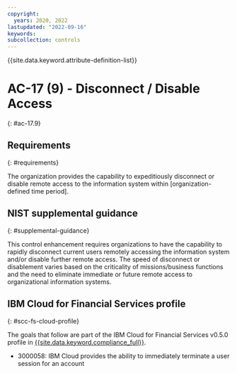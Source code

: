 ```yaml
---
copyright:
  years: 2020, 2022
lastupdated: "2022-09-16"
keywords: 
subcollection: controls
---
```


{{site.data.keyword.attribute-definition-list}}

# AC-17 (9) - Disconnect / Disable Access
{: #ac-17.9}

## Requirements
{: #requirements}

The organization provides the capability to expeditiously disconnect or disable remote access to the information system within [organization-defined time period].

## NIST supplemental guidance
{: #supplemental-guidance}

This control enhancement requires organizations to have the capability to rapidly disconnect current users remotely accessing the information system and/or disable further remote access. The speed of disconnect or disablement varies based on the criticality of missions/business functions and the need to eliminate immediate or future remote access to organizational information systems.


## IBM Cloud for Financial Services profile
{: #scc-fs-cloud-profile}

The goals that follow are part of the IBM Cloud for Financial Services v0.5.0 profile in [{{site.data.keyword.compliance_full}}](/docs/security-compliance?topic=security-compliance-getting-started).

- 3000058: IBM Cloud provides the ability to immediately terminate a user session for an account
